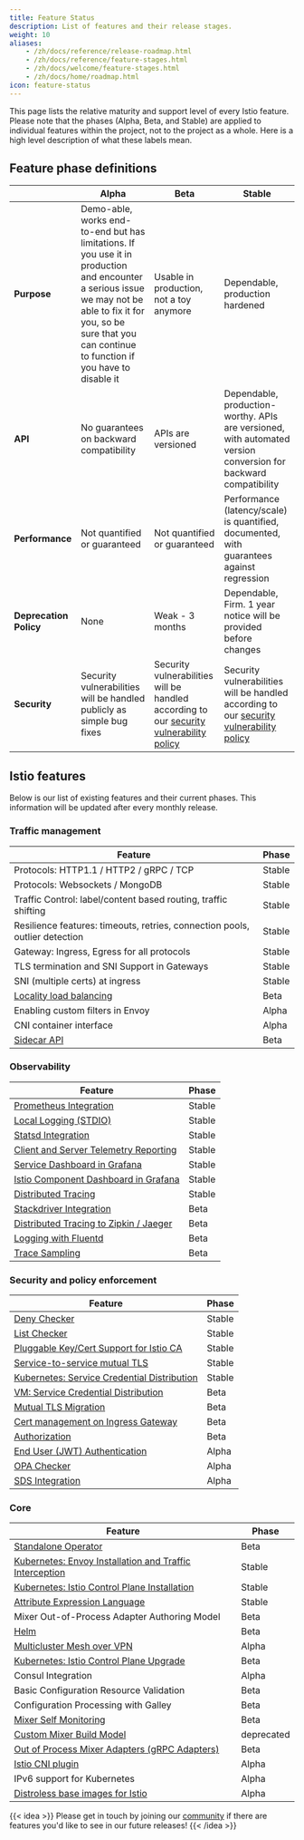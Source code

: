 ```yaml
---
title: Feature Status
description: List of features and their release stages.
weight: 10
aliases:
    - /zh/docs/reference/release-roadmap.html
    - /zh/docs/reference/feature-stages.html
    - /zh/docs/welcome/feature-stages.html
    - /zh/docs/home/roadmap.html
icon: feature-status
---
```


<!--
Note: this contains feature status from
https://docs.google.com/spreadsheets/d/1Nbjat-juyQ8AWhkq3njLckmHM8TRL4O-sjm9Bfr9zrU/edit#gid=0
-->

This page lists the relative maturity and support
level of every Istio feature. Please note that the phases (Alpha, Beta, and Stable) are applied to individual features
within the project, not to the project as a whole. Here is a high level description of what these labels mean.

## Feature phase definitions

|            | Alpha      | Beta         | Stable
|-------------------|-------------------|-------------------|-------------------
|   **Purpose**         | Demo-able, works end-to-end but has limitations.  If you use it in production and encounter a serious issue we may not be able to fix it for you, so be sure that you can continue to function if you have to disable it | Usable in production, not a toy anymore | Dependable, production hardened
|   **API**         | No guarantees on backward compatibility    | APIs are versioned         | Dependable, production-worthy. APIs are versioned, with automated version conversion for backward compatibility
|  **Performance**         | Not quantified or guaranteed     | Not quantified or guaranteed         | Performance (latency/scale) is quantified, documented, with guarantees against regression
|   **Deprecation Policy**        | None     | Weak - 3 months         | Dependable,  Firm. 1 year notice will be provided before changes
| **Security** | Security vulnerabilities will be handled publicly as simple bug fixes | Security vulnerabilities will be handled according to our [security vulnerability policy](/zh/about/security-vulnerabilities/) | Security vulnerabilities will be handled according to our [security vulnerability policy](/zh/about/security-vulnerabilities/)

## Istio features

Below is our list of existing features and their current phases. This information will be updated after every monthly release.

### Traffic management

| Feature           | Phase
|-------------------|-------------------
| Protocols: HTTP1.1 / HTTP2 / gRPC / TCP | Stable
| Protocols: Websockets / MongoDB  | Stable
| Traffic Control: label/content based routing, traffic shifting | Stable
| Resilience features: timeouts, retries, connection pools, outlier detection | Stable
| Gateway: Ingress, Egress for all protocols | Stable
| TLS termination and SNI Support in Gateways | Stable
| SNI (multiple certs) at ingress | Stable
| [Locality load balancing](/zh/docs/ops/configuration/traffic-management/locality-load-balancing/) | Beta
| Enabling custom filters in Envoy | Alpha
| CNI container interface | Alpha
| [Sidecar API](/zh/docs/reference/config/networking/sidecar/) | Beta

### Observability

| Feature           | Phase
|-------------------|-------------------
| [Prometheus Integration](/zh/docs/tasks/observability/metrics/querying-metrics/) | Stable
| [Local Logging (STDIO)](/zh/docs/tasks/observability/logs/collecting-logs/) | Stable
| [Statsd Integration](/zh/docs/reference/config/policy-and-telemetry/adapters/statsd/) | Stable
| [Client and Server Telemetry Reporting](/zh/docs/reference/config/policy-and-telemetry/) | Stable
| [Service Dashboard in Grafana](/zh/docs/tasks/observability/metrics/using-istio-dashboard/) | Stable
| [Istio Component Dashboard in Grafana](/zh/docs/tasks/observability/metrics/using-istio-dashboard/) | Stable
| [Distributed Tracing](/zh/docs/tasks/observability/distributed-tracing/) | Stable
| [Stackdriver Integration](/zh/docs/reference/config/policy-and-telemetry/adapters/stackdriver/) | Beta
| [Distributed Tracing to Zipkin / Jaeger](/zh/docs/tasks/observability/distributed-tracing/) | Beta
| [Logging with Fluentd](/zh/docs/tasks/observability/logs/fluentd/) | Beta
| [Trace Sampling](/zh/docs/tasks/observability/distributed-tracing/overview/#trace-sampling) | Beta

### Security and policy enforcement

| Feature           | Phase
|-------------------|-------------------
| [Deny Checker](/zh/docs/reference/config/policy-and-telemetry/adapters/denier/)         | Stable
| [List Checker](/zh/docs/reference/config/policy-and-telemetry/adapters/list/)        | Stable
| [Pluggable Key/Cert Support for Istio CA](/zh/docs/tasks/security/plugin-ca-cert/)        | Stable
| [Service-to-service mutual TLS](/zh/docs/concepts/security/#mutual-TLS-authentication)         | Stable
| [Kubernetes: Service Credential Distribution](/zh/docs/concepts/security/#PKI)   | Stable
| [VM: Service Credential Distribution](/zh/docs/concepts/security/#PKI)         | Beta
| [Mutual TLS Migration](/zh/docs/tasks/security/authentication/mtls-migration)    | Beta
| [Cert management on Ingress Gateway](/zh/docs/tasks/traffic-management/ingress/secure-ingress-sds) | Beta
| [Authorization](/zh/docs/concepts/security/#authorization)   | Beta
| [End User (JWT) Authentication](/zh/docs/concepts/security/#authentication)  | Alpha
| [OPA Checker](/zh/docs/reference/config/policy-and-telemetry/adapters/opa/)    | Alpha
| [SDS Integration](/zh/docs/tasks/security/citadel-config/auth-sds/) | Alpha

### Core

| Feature           | Phase
|-------------------|-------------------
| [Standalone Operator](/zh/docs/setup/install/standalone-operator/) | Beta
| [Kubernetes: Envoy Installation and Traffic Interception](/zh/docs/setup/) | Stable
| [Kubernetes: Istio Control Plane Installation](/zh/docs/setup/) | Stable
| [Attribute Expression Language](/zh/docs/reference/config/policy-and-telemetry/expression-language/) | Stable
| Mixer Out-of-Process Adapter Authoring Model | Beta
| [Helm](/zh/docs/setup/install/helm/) | Beta
| [Multicluster Mesh over VPN](/zh/docs/setup/install/multicluster/) | Alpha
| [Kubernetes: Istio Control Plane Upgrade](/zh/docs/setup/) | Beta
| Consul Integration | Alpha
| Basic Configuration Resource Validation | Beta
| Configuration Processing with Galley | Beta
| [Mixer Self Monitoring](/zh/faq/mixer/#mixer-self-monitoring) | Beta
| [Custom Mixer Build Model](https://github.com/istio/istio/wiki/Mixer-Compiled-In-Adapter-Dev-Guide) | deprecated
| [Out of Process Mixer Adapters (gRPC Adapters)](https://github.com/istio/istio/wiki/Mixer-Out-Of-Process-Adapter-Dev-Guide) | Beta
| [Istio CNI plugin](/zh/docs/setup/additional-setup/cni/) | Alpha
| IPv6 support for Kubernetes | Alpha
| [Distroless base images for Istio](/zh/docs/ops/configuration/security/harden-docker-images/) | Alpha

{{< idea >}}
Please get in touch by joining our [community](/zh/about/community/) if there are features you'd like to see in our future releases!
{{< /idea >}}
